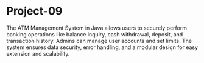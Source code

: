 # Project-09
 The ATM Management System in Java allows users to securely perform banking operations like balance inquiry, cash withdrawal, deposit, and transaction history. Admins can manage user accounts and set limits. The system ensures data security, error handling, and a modular design for easy extension and scalability.
